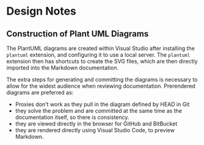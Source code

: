# Design Notes

## Construction of Plant UML Diagrams

The PlantUML diagrams are created within Visual Studio after installing the
`plantuml` extension, and configuring it to use a local server. The `plantuml`
extension then has shortcuts to create the SVG files, which are then directly
imported into the Markdown documentation.

The extra steps for generating and committing the diagrams is necessary to allow
for the widest audience when reviewing documentation. Prerendered diagrams are
preferred as:

* Proxies don't work as they pull in the diagram defined by HEAD in Git
* they solve the problem and are committed at the same time as the documentation
  itself, so there is consistency.
* they are viewed directly in the browser for GitHub and BitBucket
* they are rendered directly using Visual Studio Code, to preview Markdown.
